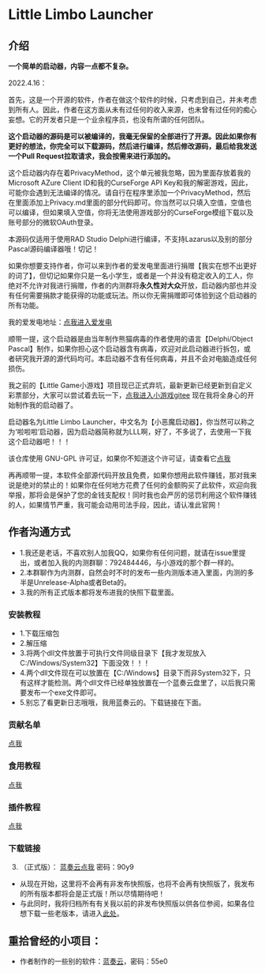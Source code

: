 # Little Limbo Launcher

## 介绍

  **一个简单的启动器，内容一点都不复杂。**

2022.4.16：

首先，这是一个开源的软件，作者在做这个软件的时候，只考虑到自己，并未考虑到所有人。因此，作者在这方面从未有过任何的收入来源，也未曾有过任何的痴心妄想。它的开发者只是一个业余程序员，也没有所谓的任何团队。

**这个启动器的源码是可以被编译的，我毫无保留的全部进行了开源。因此如果你有更好的想法，你完全可以下载源码，然后进行编译，然后修改源码，最后给我发送一个Pull Request拉取请求，我会按需来进行添加的。**

这个启动器内存在着PrivacyMethod，这个单元被我忽略，因为里面存放着我的Microsoft AZure Client ID和我的CurseForge API Key和我的解密游戏，因此，可能你会遇到无法编译的情况。请自行在程序里添加一个PrivacyMethod，然后在里面添加上Privacy.md里面的部分代码即可。你当然可以只填入空值，空值也可以编译，但如果填入空值，你将无法使用游戏部分的CurseForge模组下载以及账号部分的微软OAuth登录。

本源码仅适用于使用RAD Studio Delphi进行编译，不支持Lazarus以及别的部分Pascal源码编译器哦！切记！

如果你想要支持作者，你可以来到作者的爱发电里面进行捐赠【我实在想不出更好的词了】，但切记如果你只是一名小学生，或者是一个并没有稳定收入的工人，你绝对不允许对我进行捐赠，作者的内测群将**永久性对大众**开放，启动器内部也并没有任何需要捐款才能获得的功能或玩法。所以你无需捐赠即可体验到这个启动器的所有功能。

我的爱发电地址：[点我进入爱发电](https://afdian.net/@Rechalow)

顺带一提，这个启动器是由当年制作熊猫病毒的作者使用的语言【Delphi/Object Pascal】制作，如果你担心这个启动器含有病毒，欢迎对此启动器进行拆包，或者研究我开源的源代码均可。本启动器不含有任何病毒，并且不会对电脑造成任何损伤。

我之前的【Little Game小游戏】项目现已正式弃坑，最新更新已经更新到自定义彩票部分，大家可以尝试着去玩一下，[点我进入小游戏gitee](https://gitee.com/rechalow/games) 现在我将全身心的开始制作我的启动器了。

启动器名为Little Limbo Launcher，中文名为【小恶魔启动器】，你当然可以称之为‘啦啦啦’启动器，因为启动器简称就为LLL啊，好了，不多说了，去使用一下我这个启动器吧！！！

该仓库使用 GNU-GPL 许可证，如果你不知道这个许可证，请查看它[点我](https://choosealicense.com/licenses/lgpl-2.1/)

再再顺带一提，本软件全部源代码开放且免费，如果你想用此软件赚钱，那对我来说是绝对的禁止的！如果你在任何地方花费了任何的金额购买了此软件，欢迎向我举报，那将会是保护了您的金钱支配权！同时我也会严厉的惩罚利用这个软件赚钱的人，如果情节严重，我可能会动用司法手段，因此，请认准此官网！

## 作者沟通方式

- 1.我还是老话，不喜欢别人加我QQ，如果你有任何问题，就请在issue里提出，或者加入我的内测群聊：792484446，与小游戏的那个群一样的。
- 2.本群聊作为内测群，自然会时不时的发布一些内测版本进入里面，内测的多半是Unrelease-Alpha或者Beta的。
- 3.我的所有正式版本都将发布进我的快照下载里面。

### 安装教程

- 1.下载压缩包
- 2.解压缩
- 3.将两个dll文件放置于可执行文件同级目录下【我才发现放入C:/Windows/System32】下面没效！！！
- 4.两个dll文件现在可以放置在【C:/Windows】目录下而非System32下，只有这样才能检测。两个dll文件已经单独放置在一个蓝奏云盘里了，以后我只需要发布一个exe文件即可。
- 5.别忘了看更新日志哦哦，我用蓝奏云的。下载链接在下面。

### 贡献名单

[点我](./Credits.md)

### 食用教程

[点我](./Document.md)

### 插件教程

[点我](./Plugins.md)

### 下载链接

3. （正式版）： [蓝奏云点我](https://wwdy.lanzouj.com/b023j206d) 密码：90y9

- 从现在开始，这里将不会再有非发布快照版，也将不会再有快照版了，我发布的所有版本都将会是正式版！所以尽情期待吧！
- 与此同时，我将归档所有有关我以前的非发布快照版以供各位参阅，如果各位想下载一些老版本，请进入[此处](./ARCHIVE.md)。

## 重拾曾经的小项目：

- 作者制作的一些别的软件：[蓝奏云](https://wwdy.lanzouf.com/b020gwwra)，密码：55e0